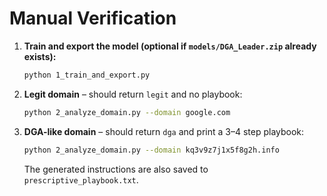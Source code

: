 # Manual Verification

1. **Train and export the model (optional if `models/DGA_Leader.zip` already exists):**
   ```bash
   python 1_train_and_export.py
   ```
2. **Legit domain** – should return `legit` and no playbook:
   ```bash
   python 2_analyze_domain.py --domain google.com
   ```
3. **DGA-like domain** – should return `dga` and print a 3–4 step playbook:
   ```bash
   python 2_analyze_domain.py --domain kq3v9z7j1x5f8g2h.info
   ```
   The generated instructions are also saved to `prescriptive_playbook.txt`.